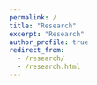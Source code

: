 ```yaml
---
permalink: /
title: "Research"
excerpt: "Research"
author_profile: true
redirect_from: 
  - /research/
  - /research.html
---
```


